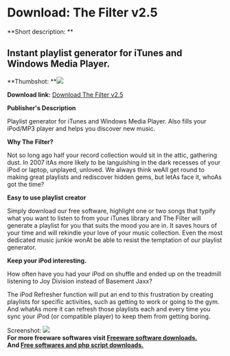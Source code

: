 # Download: The Filter v2.5

**Short description: **

## Instant playlist generator for iTunes and Windows Media Player.

  
**Thumbshot: **![](http://www.freewarefiles.com/screenshot/thefilter2_md.jpg)   
  
**Download link:** [Download The Filter v2.5](http://freesoftwares.boysofts.com/The-Filter-V_program_26809.html)  
  

**Publisher's Description**  
  

Playlist generator for iTunes and Windows Media Player. Also fills your
iPod/MP3 player and helps you discover new music.

**Why The Filter?**

Not so long ago half your record collection would sit in the attic, gathering
dust. In 2007 itAs more likely to be languishing in the dark recesses of your
iPod or laptop, unplayed, unloved. We always think weAll get round to making
great playlists and rediscover hidden gems, but letAs face it, whoAs got the
time?

**Easy to use playlist creator**

Simply download our free software, highlight one or two songs that typify what
you want to listen to from your iTunes library and The Filter will generate a
playlist for you that suits the mood you are in. It saves hours of your time
and will rekindle your love of your music collection. Even the most dedicated
music junkie wonAt be able to resist the temptation of our playlist generator.

**Keep your iPod interesting.**

How often have you had your iPod on shuffle and ended up on the treadmill
listening to Joy Division instead of Basement Jaxx?

The iPod Refresher function will put an end to this frustration by creating
playlists for specific activities, such as getting to work or going to the
gym. And whatAs more it can refresh those playlists each and every time you
sync your iPod (or compatible player) to keep them from getting boring.

  
  
Screenshot: ![](http://www.freewarefiles.com/screenshot/thefilter2.jpg)  
**For more freeware softwares visit [Freeware software downloads.](http://freesoftwares.boysofts.com/)**   
**And [Free softwares and php script downloads.](http://www.boysofts.com/)**

